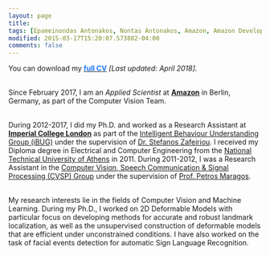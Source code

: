 ```yaml
---
layout: page
title:
tags: [Epameinondas Antonakos, Nontas Antonakos, Amazon, Amazon Development Center Germany, Imperial College London, Computer Vision, Deformable Models, Menpo]
modified: 2015-03-17T15:20:07.573882-04:00
comments: false
---
```


<p align="justify">You can download my <a href="../cv/antonakosCV.pdf"><font color="1A75FF"><b>full CV</b></font></a> <i>[Last updated: April 2018]</i>.<br/><br/>

Since February 2017, I am an <i>Applied Scientist</i> at <a href="https://www.aboutamazon.com/"><b>Amazon</b></a> in Berlin, Germany, as part of the Computer Vision Team.<br/><br/>

During 2012-2017, I did my Ph.D. and worked as a Research Assistant at <a href="http://www.imperial.ac.uk/computing"><b>Imperial College London</b></a> as part of the <a href="http://ibug.doc.ic.ac.uk/">Intelligent Behaviour Understanding Group (iBUG)</a> under the supervision of <a href="https://wp.doc.ic.ac.uk/szafeiri/">Dr. Stefanos Zafeiriou</a>. I received my Diploma degree in Electrical and Computer Engineering from the <a href="http://www.ntua.gr/">National Technical University of Athens</a> in 2011. During 2011-2012, I was a Research Assistant in the <a href="http://cvsp.cs.ntua.gr/">Computer Vision, Speech Communication & Signal Processing (CVSP) Group</a> under the supervision of <a href="http://cvsp.cs.ntua.gr/maragos/index.shtm">Prof. Petros Maragos</a>.<br/><br/>

My research interests lie in the fields of Computer Vision and Machine Learning. During my Ph.D., I worked on 2D Deformable Models with particular focus on developing methods for accurate and robust landmark localization, as well as the unsupervised construction of deformable models that are efficient under unconstrained conditions. I have also worked on the task of facial events detection for automatic Sign Language Recognition.</p>
